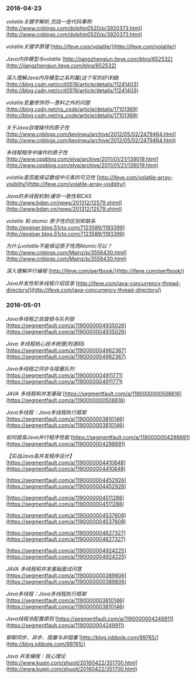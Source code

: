 ### 2016-04-23
*volatile关键字解析,包括一些代码事例* 	[http://www.cnblogs.com/dolphin0520/p/3920373.html](http://www.cnblogs.com/dolphin0520/p/3920373.html)

*volatile关键字原理*	[http://ifeve.com/volatile/](http://ifeve.com/volatile/)

*Java内存模型与volatile* [http://jiangzhengjun.iteye.com/blog/652532](http://jiangzhengjun.iteye.com/blog/652532)

*深入理解Java内存模型之系列篇(这个写的好详细)* [http://blog.csdn.net/ccit0519/article/details/11241403](http://blog.csdn.net/ccit0519/article/details/11241403)

*volatile变量修饰符—意料之外的问题* [http://blog.csdn.net/ns_code/article/details/17101369](http://blog.csdn.net/ns_code/article/details/17101369)

*关于Java自增操作的原子性*  [http://www.cnblogs.com/kevinwu/archive/2012/05/02/2479464.html](http://www.cnblogs.com/kevinwu/archive/2012/05/02/2479464.html)

*多线程程序中操作的原子性*  [http://www.cppblog.com/elva/archive/2011/01/21/139019.html](http://www.cppblog.com/elva/archive/2011/01/21/139019.html)

*volatile是否能保证数组中元素的可见性* [http://ifeve.com/volatile-array-visiblity/](http://ifeve.com/volatile-array-visiblity/)

*Java的多线程机制:缓存一致性和CAS* [http://www.bdqn.cn/news/201312/12579.shtml](http://www.bdqn.cn/news/201312/12579.shtml)

*volatile 和 atomic 原子性的区别和联系* [http://exploer.blog.51cto.com/7123589/1193399](http://exploer.blog.51cto.com/7123589/1193399)

*为什么volatile不能保证原子性而Atomic可以？* [http://www.cnblogs.com/Mainz/p/3556430.html](http://www.cnblogs.com/Mainz/p/3556430.html)

*深入理解并行编程*	[http://ifeve.com/perfbook/](http://ifeve.com/perfbook/)

*Java并发性和多线程介绍目录*	[http://ifeve.com/java-concurrency-thread-directory/](http://ifeve.com/java-concurrency-thread-directory/)

### 2016-05-01
*Java多线程之自旋锁与队列锁*	[https://segmentfault.com/a/1190000004935026](https://segmentfault.com/a/1190000004935026)

*Java 多线程核心技术梳理(附源码)*	[https://segmentfault.com/a/1190000004962367](https://segmentfault.com/a/1190000004962367)

*Java多线程之同步与阻塞队列*	[https://segmentfault.com/a/1190000004911771](https://segmentfault.com/a/1190000004911771)

*JAVA 多线程和并发基础*	[https://segmentfault.com/a/1190000000508616](https://segmentfault.com/a/1190000000508616)

*Java多线程：Java多线程执行框架*	[https://segmentfault.com/a/1190000003810146](https://segmentfault.com/a/1190000003810146)

*如何提高Java并行程序性能*		[https://segmentfault.com/a/1190000004298691](https://segmentfault.com/a/1190000004298691)

*【实战Java高并发程序设计】*
[https://segmentfault.com/a/1190000004410848](https://segmentfault.com/a/1190000004410848)

[https://segmentfault.com/a/1190000004452926](https://segmentfault.com/a/1190000004452926)

[https://segmentfault.com/a/1190000004511288](https://segmentfault.com/a/1190000004511288)

[https://segmentfault.com/a/1190000004537608](https://segmentfault.com/a/1190000004537608)

[https://segmentfault.com/a/1190000004627327](https://segmentfault.com/a/1190000004627327)

[https://segmentfault.com/a/1190000004924225](https://segmentfault.com/a/1190000004924225)

*JAVA 多线程和并发基础面试问答*	[https://segmentfault.com/a/1190000000389806](https://segmentfault.com/a/1190000000389806)

*Java多线程：Java多线程执行框架*	[https://segmentfault.com/a/1190000003810146](https://segmentfault.com/a/1190000003810146)

*Java线程池配置原则*	[https://segmentfault.com/a/1190000004249911](https://segmentfault.com/a/1190000004249911)

*聊聊同步、异步、阻塞与非阻塞*	[http://blog.jobbole.com/99765/](http://blog.jobbole.com/99765/)

*Java 并发编程：核心理论*		[http://www.kuqin.com/shuoit/20160422/351700.html](http://www.kuqin.com/shuoit/20160422/351700.html)